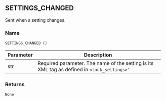 ## SETTINGS\_CHANGED

Sent when a setting changes.


### Name

`SETTINGS_CHANGED ()`


| Parameter | Description                                                                                 |
| --------- | ------------------------------------------------------------------------------------------- |
| str       | Required parameter. The name of the setting is its XML tag as defined in `<lock_settings>’` |



### Returns

`None`



